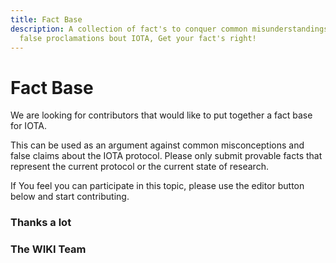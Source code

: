```yaml
---
title: Fact Base
description: A collection of fact's to conquer common misunderstandings and
  false proclamations bout IOTA, Get your fact's right!
---
```


# Fact Base

We are looking for contributors that would like to put together a fact base for IOTA.

This can be used as an argument against common misconceptions and false claims about the IOTA protocol. Please only submit provable facts that represent the current protocol or the current state of research.

If You feel you can participate in this topic, please use the editor button below and start contributing.

### Thanks a lot

### The WIKI Team

